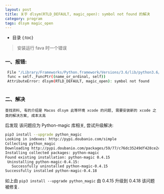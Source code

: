 ```yaml
---
layout: post
title: 关于 dlsym(RTLD_DEFAULT, magic_open): symbol not found 的解决
category: program
tags: dlsym magic_open
---
```


* 目录
{:toc}

> 安装运行 fava 时一个错误
### 一、报错:  
   ```bash
    File "/Library/Frameworks/Python.framework/Versions/3.6/lib/python3.6/ctypes/__init__.py", line 366, in __getitem__
    func = self._FuncPtr((name_or_ordinal, self))  
    AttributeError: dlsym(RTLD_DEFAULT, magic_open): symbol not found  
    
   ```  
### 二、解决    
 
    查找资料, 有的介绍是 Macos dlsym 此等环境 xcode 的问题, 需要安装新的 xcode 之类的解决方案, 成本太高  
    
后发现 该问题应为 Python-magic 库相关, 尝试升级解决:    

   ```bash
   pip3 install --upgrade python_magic  
Looking in indexes: http://pypi.doubanio.com/simple  
Collecting python_magic  
  Downloading http://pypi.doubanio.com/packages/59/77/c76dc35249df428ce2c38a3196e2b2e8f9d2f847a8ca1d4d7a3973c28601/python_magic-0.4.18-py2.py3-none-any.whl
Installing collected packages: python-magic    
  Found existing installation: python-magic 0.4.15  
    Uninstalling python-magic-0.4.15:  
      Successfully uninstalled python-magic-0.4.15  
Successfully installed python-magic-0.4.18  
   ```  
   
如上由 `pip3 install --upgrade python_magic` 由 0.4.15 升级到 0.4.18 该问题被修复.  
